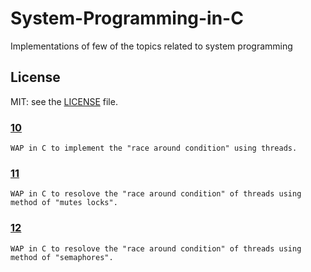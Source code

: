 # System-Programming-in-C
Implementations of few of the topics related to system programming  


## License
MIT: see the [LICENSE](https://github.com/yogeshCt3/System-Programming-in-C/edit/master/LICENSE) file.

### [10](https://github.com/yogeshCt3/System-Programming-in-C/blob/master/10%20-%20Race%20Around%20Condition.c)  
    WAP in C to implement the "race around condition" using threads.
   
### [11](https://github.com/yogeshCt3/System-Programming-in-C/blob/master/11%20-%20RAC%20reslove%20using%20mutex%20locks.c)
    WAP in C to resolove the "race around condition" of threads using method of "mutes locks".

### [12](https://github.com/yogeshCt3/System-Programming-in-C/blob/master/11%20-%20RAC%20reslove%20using%20mutex%20locks.c)
    WAP in C to resolove the "race around condition" of threads using method of "semaphores".

